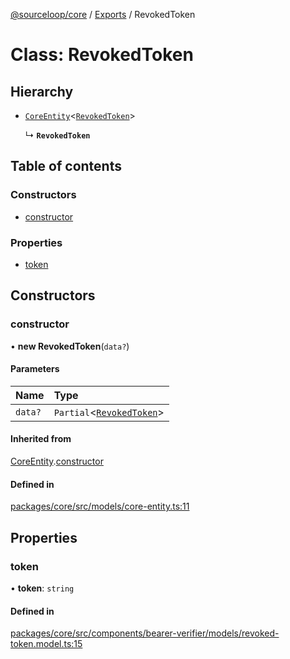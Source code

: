 [@sourceloop/core](../README.md) / [Exports](../modules.md) / RevokedToken

# Class: RevokedToken

## Hierarchy

- [`CoreEntity`](CoreEntity.md)<[`RevokedToken`](RevokedToken.md)\>

  ↳ **`RevokedToken`**

## Table of contents

### Constructors

- [constructor](RevokedToken.md#constructor)

### Properties

- [token](RevokedToken.md#token)

## Constructors

### constructor

• **new RevokedToken**(`data?`)

#### Parameters

| Name | Type |
| :------ | :------ |
| `data?` | `Partial`<[`RevokedToken`](RevokedToken.md)\> |

#### Inherited from

[CoreEntity](CoreEntity.md).[constructor](CoreEntity.md#constructor)

#### Defined in

[packages/core/src/models/core-entity.ts:11](https://github.com/sourcefuse/loopback4-microservice-catalog/blob/93a7f917/packages/core/src/models/core-entity.ts#L11)

## Properties

### token

• **token**: `string`

#### Defined in

[packages/core/src/components/bearer-verifier/models/revoked-token.model.ts:15](https://github.com/sourcefuse/loopback4-microservice-catalog/blob/93a7f917/packages/core/src/components/bearer-verifier/models/revoked-token.model.ts#L15)
